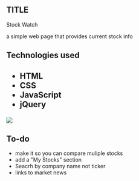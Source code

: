 

<h2>TITLE</h2>
    <p>Stock Watch</p>
       <p> a simple web page that provides current stock info</p>

<h2>Technologies used<h2>
<ul>
    <li>HTML</li>
    <li>CSS</li>
    <li>JavaScript</li>
    <li>jQuery</li>
</ul>

<img src="desktop">

<h2>To-do</h2>
<ul>
    <li>make it so you can compare muliple stocks</li>
    <li>add a "My Stocks" section</li>
    <li>Seacrh by company name not ticker</li>
    <li>links to market news</li>
</ul>